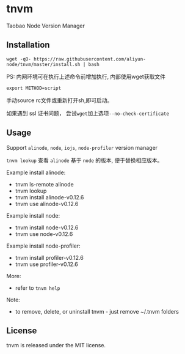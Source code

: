 # tnvm
Taobao Node Version Manager


## Installation
```shell
wget -qO- https://raw.githubusercontent.com/aliyun-node/tnvm/master/install.sh | bash
```
PS: 内网环境可在执行上述命令前增加执行, 内部使用wget获取文件
```
export METHOD=script
```
手动source rc文件或重新打开sh,即可启动。

如果遇到 ssl 证书问题， 尝试`wget`加上选项`--no-check-certificate`



## Usage
Support `alinode`, `node`, `iojs`, `node-profiler` version manager

`tnvm lookup` 查看 `alinode` 基于 `node` 的版本, 便于替换相应版本。

Example install alinode:
 * tnvm ls-remote alinode
 * tnvm lookup
 * tnvm install alinode-v0.12.6
 * tnvm use alinode-v0.12.6

Example install node:
 * tnvm install node-v0.12.6
 * tnvm use node-v0.12.6

Example install node-profiler:
 * tnvm install profiler-v0.12.6
 * tnvm use profiler-v0.12.6

More:
 * refer to `tnvm help`

Note:
  * to remove, delete, or uninstall tnvm - just remove ~/.tnvm folders


## License

tnvm is released under the MIT license.